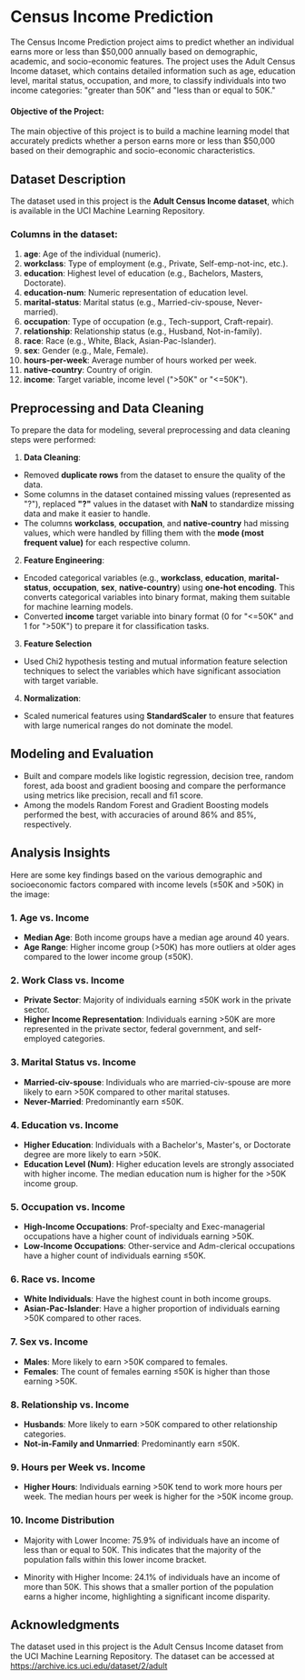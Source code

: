 
# Census Income Prediction

The Census Income Prediction project aims to predict whether an individual earns more or less than $50,000 annually based on demographic, academic, and socio-economic features. The project uses the Adult Census Income dataset, which contains detailed information such as age, education level, marital status, occupation, and more, to classify individuals into two income categories: "greater than 50K" and "less than or equal to 50K." 


#### Objective of the Project:
The main objective of this project is to build a machine learning model that accurately predicts whether a person earns more or less than $50,000 based on their demographic and socio-economic characteristics.
## Dataset Description

The dataset used in this project is the **Adult Census Income dataset**, which is available in the UCI Machine Learning Repository.

### Columns in the dataset:
1. **age**: Age of the individual (numeric).
2. **workclass**: Type of employment (e.g., Private, Self-emp-not-inc, etc.).
3. **education**: Highest level of education (e.g., Bachelors, Masters, Doctorate).
4. **education-num**: Numeric representation of education level.
5. **marital-status**: Marital status (e.g., Married-civ-spouse, Never-married).
6. **occupation**: Type of occupation (e.g., Tech-support, Craft-repair).
7. **relationship**: Relationship status (e.g., Husband, Not-in-family).
8. **race**: Race (e.g., White, Black, Asian-Pac-Islander).
9. **sex**: Gender (e.g., Male, Female).
10. **hours-per-week**: Average number of hours worked per week.
11. **native-country**: Country of origin.
12. **income**: Target variable, income level (">50K" or "<=50K").


## Preprocessing and Data Cleaning

To prepare the data for modeling, several preprocessing and data cleaning steps were performed:


1. **Data Cleaning**:
- Removed **duplicate rows** from the dataset to ensure the quality of the data.
- Some columns in the dataset contained missing values (represented as "?"), replaced **"?"** values in the dataset with **NaN** to standardize missing data and make it easier to handle.
- The columns **workclass**, **occupation**, and **native-country** had missing values, which were handled by filling them with the **mode (most frequent value)** for each respective column. 

2. **Feature Engineering**:
- Encoded categorical variables (e.g., **workclass**, **education**, **marital-status**, **occupation**, **sex**, **native-country**) using **one-hot encoding**. This converts categorical variables into binary format, making them suitable for machine learning models.
- Converted **income** target variable into binary format (0 for "<=50K" and 1 for ">50K") to prepare it for classification tasks.

3. **Feature Selection**
 - Used Chi2 hypothesis testing and mutual information feature selection techniques to select the variables which have significant association with target variable.

4. **Normalization**:
 - Scaled numerical features using **StandardScaler** to ensure that features with large numerical ranges do not dominate the model.




## Modeling and Evaluation

- Built and compare models like logistic regression, decision tree, random forest, ada boost and gradient boosing and compare the performance using metrics like precision, recall and fi1 score.
- Among the models Random Forest and Gradient Boosting models performed the best, with accuracies of around 86% and 85%, respectively.


## Analysis Insights

Here are some key findings based on the various demographic and socioeconomic factors compared with income levels (≤50K and >50K) in the image:

### 1. Age vs. Income
- **Median Age**: Both income groups have a median age around 40 years.
- **Age Range**: Higher income group (>50K) has more outliers at older ages compared to the lower income group (≤50K).

### 2. Work Class vs. Income
- **Private Sector**: Majority of individuals earning ≤50K work in the private sector.
- **Higher Income Representation**: Individuals earning >50K are more represented in the private sector, federal government, and self-employed categories.

### 3. Marital Status vs. Income
- **Married-civ-spouse**: Individuals who are married-civ-spouse are more likely to earn >50K compared to other marital statuses.
- **Never-Married**: Predominantly earn ≤50K.

### 4. Education vs. Income 
- **Higher Education**: Individuals with a Bachelor's, Master's, or Doctorate degree are more likely to earn >50K.
- **Education Level (Num)**: Higher education levels are strongly associated with higher income. The median education num is higher for the >50K income group.

### 5. Occupation vs. Income 
- **High-Income Occupations**: Prof-specialty and Exec-managerial occupations have a higher count of individuals earning >50K.
- **Low-Income Occupations**: Other-service and Adm-clerical occupations have a higher count of individuals earning ≤50K.

### 6. Race vs. Income 
- **White Individuals**: Have the highest count in both income groups.
- **Asian-Pac-Islander**: Have a higher proportion of individuals earning >50K compared to other races.

### 7. Sex vs. Income 
- **Males**: More likely to earn >50K compared to females.
- **Females**: The count of females earning ≤50K is higher than those earning >50K.

### 8. Relationship vs. Income 
- **Husbands**: More likely to earn >50K compared to other relationship categories.
- **Not-in-Family and Unmarried**: Predominantly earn ≤50K.

### 9. Hours per Week vs. Income 
- **Higher Hours**: Individuals earning >50K tend to work more hours per week. The median hours per week is higher for the >50K income group.

### 10. Income Distribution

- Majority with Lower Income: 75.9% of individuals have an income of less than or equal to 50K. This indicates that the majority of the population falls within this lower income bracket.

- Minority with Higher Income: 24.1% of individuals have an income of more than 50K. This shows that a smaller portion of the population earns a higher income, highlighting a significant income disparity.
## Acknowledgments

The dataset used in this project is the Adult Census Income dataset from the UCI Machine Learning Repository. The dataset can be accessed at https://archive.ics.uci.edu/dataset/2/adult